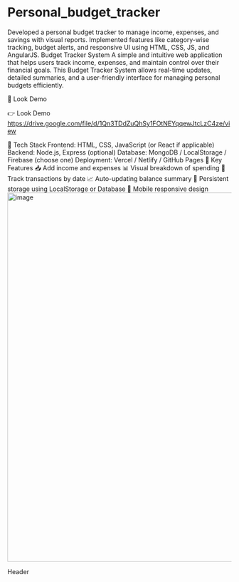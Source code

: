 # Personal_budget_tracker
Developed a personal budget tracker to manage income, expenses, and savings with visual reports. Implemented features like category-wise tracking, budget alerts, and responsive UI using HTML, CSS, JS, and AngularJS.
Budget Tracker System
A simple and intuitive web application that helps users track income, expenses, and maintain control over their financial goals. This Budget Tracker System allows real-time updates, detailed summaries, and a user-friendly interface for managing personal budgets efficiently.

🔗 Look Demo

👉 Look Demo https://drive.google.com/file/d/1Qn3TDdZuQhSy1FOtNEYqqewJtcLzC4ze/view

🧰 Tech Stack
Frontend: HTML, CSS, JavaScript (or React if applicable)
Backend: Node.js, Express (optional)
Database: MongoDB / LocalStorage / Firebase (choose one)
Deployment: Vercel / Netlify / GitHub Pages
🎯 Key Features
📥 Add income and expenses
📊 Visual breakdown of spending
📆 Track transactions by date
📈 Auto-updating balance summary
💾 Persistent storage using LocalStorage or Database
📱 Mobile responsive design
<img width="1908" height="829" alt="image" src="https://github.com/user-attachments/assets/8c9bbb8c-c55d-4bf5-ac52-4b068865f0f5" />

Header

